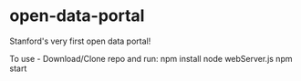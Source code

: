 # open-data-portal
Stanford's very first open data portal!

To use -
Download/Clone repo and run:
npm install
node webServer.js
npm start
